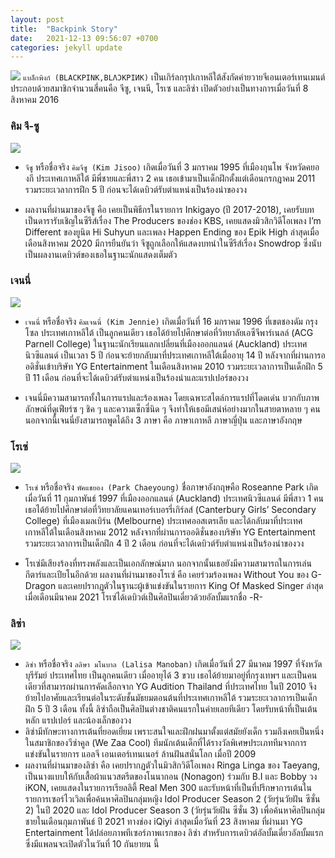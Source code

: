 ```yaml
---
layout: post
title:  "Backpink Story"
date:   2021-12-13 09:56:07 +0700
categories: jekyll update
---
```

![](https://s359.kapook.com/pagebuilder/c4258651-9131-4b52-a5f1-16958e91ee11.jpg)
 `แบล็กพิงก์ (BLACKPINK,BLΛƆKPIИK)` เป็นเกิร์ลกรุปเกาหลีใต้สังกัดค่ายวายจีเอนเตอร์เทนเมนต์ ประกอบด้วยสมาชิกจำนวนสี่คนคือ จีซู, เจนนี, โรเซ และลิซ่า เปิดตัวอย่างเป็นทางการเมื่อวันที่ 8 สิงหาคม 2016 
 


### คิม จี-ซู

[![](https://s359.kapook.com/pagebuilder/6ddf8c2b-561e-4352-9f25-76f7fe32eb9b.jpg)](https://s359.kapook.com/pagebuilder/6ddf8c2b-561e-4352-9f25-76f7fe32eb9b.jpg "KIm Jisoo")

  * `จีซู` หรือชื่อจริง `คิมจีซู (Kim Jisoo)` เกิดเมื่อวันที่ 3 มกราคม 1995 ที่เมืองกุนโพ จังหวัดคยองกี ประเทศเกาหลีใต้ มีพี่ชายและพี่สาว 2 คน เธอเข้ามาเป็นเด็กฝึกตั้งแต่เดือนกรกฎาคม 2011 รวมระยะเวลาการฝึก 5 ปี ก่อนจะได้เดบิวต์รับตำแหน่งเป็นร้องนำของวง
  
  * ผลงานที่ผ่านมาของจีซู คือ เคยเป็นพิธีกรในรายการ Inkigayo (ปี 2017-2018), เคยรับบทเป็นดารารับเชิญในซีรีส์เรื่อง The Producers ของช่อง KBS, เคยแสดงมิวสิกวิดีโอเพลง I’m Different ของยูนิต Hi Suhyun และเพลง Happen Ending ของ Epik High ล่าสุดเมื่อเดือนสิงหาคม 2020 มีการยืนยันว่า จีซูถูกเลือกให้แสดงบทนำในซีรีส์เรื่อง Snowdrop ซึ่งนับเป็นผลงานเดบิวต์ของเธอในฐานะนักแสดงเต็มตัว

### เจนนี่

[![](https://s359.kapook.com/pagebuilder/bb95bf99-606c-40db-b74e-c27fce9a0207.jpg)](https://s359.kapook.com/pagebuilder/bb95bf99-606c-40db-b74e-c27fce9a0207.jpg "Kim Jennie")
	
  
  * `เจนนี่` หรือชื่อจริง `คิมเจนนี่ (Kim Jennie)` เกิดเมื่อวันที่ 16 มกราคม 1996 ที่เขตชองดัม กรุงโซล ประเทศเกาหลีใต้ เป็นลูกคนเดียว เธอได้ย้ายไปศึกษาต่อที่วิทยาลัยเอซีจีพาร์เนลล์ (ACG Parnell College) ในฐานะนักเรียนแลกเปลี่ยนที่เมืองออกแลนด์ (Auckland) ประเทศนิวซีแลนด์ เป็นเวลา 5 ปี ก่อนจะย้ายกลับมาที่ประเทศเกาหลีใต้เมื่ออายุ 14 ปี หลังจากที่ผ่านการออดิชั่นเข้าบริษัท YG Entertainment ในเดือนสิงหาคม 2010 รวมระยะเวลาการเป็นเด็กฝึก 5 ปี 11 เดือน ก่อนที่จะได้เดบิวต์รับตำแหน่งเป็นร้องนำและแรปเปอร์ของวง
          
  * เจนนี่มีความสามารถทั้งในการแรปและร้องเพลง โดยเฉพาะสไตล์การแรปที่โดดเด่น บวกกับภาพลักษณ์ที่ดูเฟียร์ซ ๆ ชิค ๆ และความเซ็กซี่นิด ๆ จึงทำให้เธอมีเสน่ห์อย่างมากในสายตาหลาย ๆ คน นอกจากนี้เจนนี่ยังสามารถพูดได้ถึง 3 ภาษา คือ ภาษาเกาหลี ภาษาญี่ปุ่น และภาษาอังกฤษ

### โรเซ่

[![](https://s359.kapook.com/pagebuilder/5a3da0bd-aa50-486d-98a0-14aa5e51f038.jpg)](https://s359.kapook.com/pagebuilder/5a3da0bd-aa50-486d-98a0-14aa5e51f038.jpg "Park Chaeyoung")

   * `โรเซ่` หรือชื่อจริง `พัคแชยอง (Park Chaeyoung)` ชื่อภาษาอังกฤษคือ Roseanne Park เกิดเมื่อวันที่ 11 กุมภาพันธ์ 1997 ที่เมืองออกแลนด์ (Auckland) ประเทศนิวซีแลนด์ มีพี่สาว 1 คน เธอได้ย้ายไปศึกษาต่อที่วิทยาลัยแคนเทอร์เบอรรี่เกิร์ลส์ (Canterbury Girls’ Secondary College) ที่เมืองเมลเบิร์น (Melbourne) ประเทศออสเตรเลีย และได้กลับมาที่ประเทศเกาหลีใต้ในเดือนสิงหาคม 2012 หลังจากที่ผ่านการออดิชั่นของบริษัท YG Entertainment รวมระยะเวลาการเป็นเด็กฝึก 4 ปี 2 เดือน ก่อนที่จะได้เดบิวต์รับตำแหน่งเป็นร้องนำของวง
          
   * โรเซ่มีเสียงร้องที่ทรงพลังและเป็นเอกลักษณ์มาก นอกจากนั้นเธอยังมีความสามารถในการเล่นกีตาร์และเปียโนอีกด้วย ผลงานที่ผ่านมาของโรเซ่ คือ เคยร่วมร้องเพลง Without You ของ G-Dragon และเคยปรากฏตัวในฐานะผู้เข้าแข่งขันในรายการ King Of Masked Singer ล่าสุดเมื่อเดือนมีนาคม 2021 โรเซ่ได้เดบิวต์เป็นศิลปินเดี่ยวด้วยอัลบั้มแรกชื่อ -R-


###  ลิซ่า

[![](https://s359.kapook.com/pagebuilder/04798b04-0630-4b76-9a70-bab7c60dcc39.jpg)](https://s359.kapook.com/pagebuilder/04798b04-0630-4b76-9a70-bab7c60dcc39.jpg "Lalisa")


 * `ลิซ่า` หรือชื่อจริง `ลลิษา มโนบาล (Lalisa Manoban)` เกิดเมื่อวันที่ 27 มีนาคม 1997 ที่จังหวัดบุรีรัมย์ ประเทศไทย เป็นลูกคนเดียว เมื่ออายุได้ 3 ขวบ เธอได้ย้ายมาอยู่ที่กรุงเทพฯ และเป็นคนเดียวที่สามารถผ่านการคัดเลือกจาก YG Audition Thailand ที่ประเทศไทย ในปี 2010 จึงย้ายไปอาศัยและเรียนต่อในระดับชั้นมัธยมตอนต้นที่ประเทศเกาหลีใต้ รวมระยะเวลาการเป็นเด็กฝึก 5 ปี 3 เดือน ทั้งนี้ ลิซ่าถือเป็นศิลปินต่างชาติคนแรกในค่ายเลยทีเดียว โดยรับหน้าที่เป็นเต้นหลัก แรปเปอร์ และน้องเล็กของวง
 * ลิซ่ามีทักษะทางการเต้นที่ยอดเยี่ยม เพราะสนใจและฝึกฝนมาตั้งแต่สมัยยังเด็ก รวมถึงเคยเป็นหนึ่งในสมาชิกของวีซ่าคูล (We Zaa Cool) ทีมนักเต้นเด็กที่ได้รางวัลพิเศษประเภททีมจากการแข่งขันในรายการ แอลจี เอนเตอร์เทนเนอร์ ล้านฝันสนั่นโลก เมื่อปี 2009
 * ผลงานที่ผ่านมาของลิซ่า คือ เคยปรากฏตัวในมิวสิกวิดีโอเพลง Ringa Linga ของ Taeyang, เป็นนางแบบให้กับเสื้อผ้าแนวสตรีตของโนนากอน (Nonagon) ร่วมกับ B.I และ Bobby วง iKON, เคยแสดงในรายการเรียลลิตี้ Real Men 300 และรับหน้าที่เป็นที่ปรึกษาการเต้นในรายการเซอร์ไวเวิลเพื่อค้นหาศิลปินกลุ่มหญิง Idol Producer Season 2 (วัยรุ่นวัยฝัน ซีซั่น 2) ในปี 2020 และ Idol Producer Season 3 (วัยรุ่นวัยฝัน ซีซั่น 3) เพื่อค้นหาศิลปินกลุ่มชายในเดือนกุมภาพันธ์ ปี 2021 ทางช่อง iQiyi ล่าสุดเมื่อวันที่ 23 สิงหาคม ที่ผ่านมา YG Entertainment ได้ปล่อยภาพทีเซอร์ภาพเเรกของ ลิซ่า สำหรับการเดบิวต์อัลบั้มเดี่ยวอัลบั้มแรก ซึ่งมีแพลนจะเปิดตัวในวันที่ 10 กันยายน นี้







